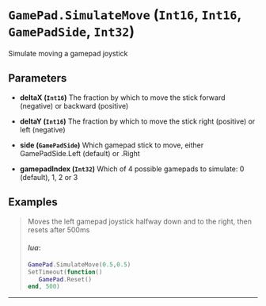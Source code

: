 # `GamePad.SimulateMove` (```Int16```, ```Int16```, ```GamePadSide```, ```Int32```)

Simulate moving a gamepad joystick

## Parameters
* **deltaX (```Int16```)** 
	The fraction by which to move the stick forward (negative) or backward (positive)

* **deltaY (```Int16```)** 
	The fraction by which to move the stick right (positive) or left (negative)

* **side (```GamePadSide```)** 
	Which gamepad stick to move, either GamePadSide.Left (default) or .Right

* **gamepadIndex (```Int32```)** 
	Which of 4 possible gamepads to simulate: 0 (default), 1, 2 or 3


## Examples
> Moves the left gamepad joystick halfway down and to the right, then resets after 500ms
> 
> #### _lua_:
> ```lua
> GamePad.SimulateMove(0.5,0.5)
> SetTimeout(function()
>    GamePad.Reset()
> end, 500)
> ```
---

